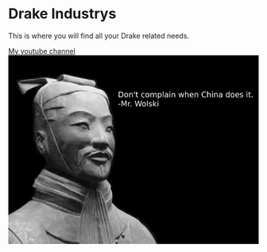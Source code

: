 <!DOCTYPE html>

<html>
<body>
  <h1>Drake Industrys</h1>
  <p>This is where you will find all your Drake related needs.</p>
  <a href="https://www.youtube.com/@BananaChicken769">My youtube channel</a>
  <img src="https://github.com/Denburrow/drake-industry/blob/main/quote.png"/>

</body>
</html>
